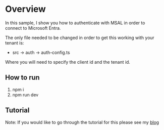 # Overview
In this sample, I show you how to authenticate with MSAL in order to connect to Microsoft Entra.

The only file needed to be changed in order to get this working with your tenant is:

- src -> auth -> auth-config.ts

Where you will need to specify the client id and the tenant id.

## How to run

1. npm i
2. npm run dev

## Tutorial

Note: If you would like to go through the tutorial for this please see my [blog](https://jadecodes.substack.com/)